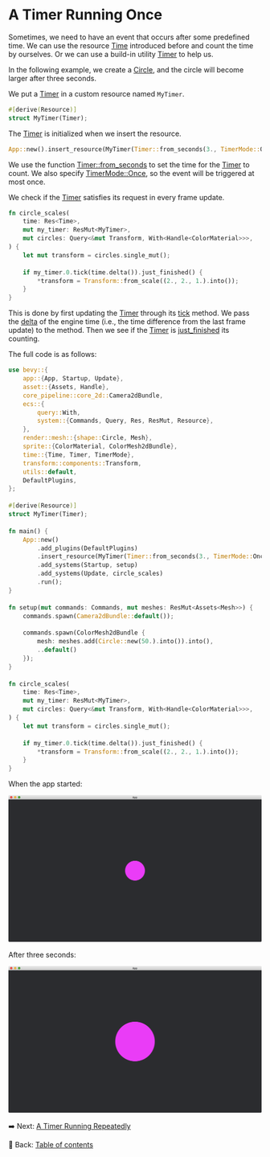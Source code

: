 # A Timer Running Once

Sometimes, we need to have an event that occurs after some predefined time.
We can use the resource [Time](https://docs.rs/bevy/latest/bevy/time/struct.Time.html) introduced before and count the time by ourselves.
Or we can use a build-in utility [Timer](https://docs.rs/bevy/latest/bevy/time/struct.Timer.html) to help us.

In the following example, we create a [Circle](https://docs.rs/bevy/0.12.1/bevy/prelude/shape/struct.Circle.html), and the circle will become larger after three seconds.

We put a [Timer](https://docs.rs/bevy/latest/bevy/time/struct.Timer.html) in a custom resource named `MyTimer`.

```rust
#[derive(Resource)]
struct MyTimer(Timer);
```

The [Timer](https://docs.rs/bevy/latest/bevy/time/struct.Timer.html) is initialized when we insert the resource.

```rust
App::new().insert_resource(MyTimer(Timer::from_seconds(3., TimerMode::Once)))
```

We use the function [Timer::from_seconds](https://docs.rs/bevy/latest/bevy/time/struct.Timer.html#method.from_seconds) to set the time for the [Timer](https://docs.rs/bevy/latest/bevy/time/struct.Timer.html) to count.
We also specify [TimerMode::Once](https://docs.rs/bevy/latest/bevy/time/enum.TimerMode.html#variant.Once), so the event will be triggered at most once.

We check if the [Timer](https://docs.rs/bevy/latest/bevy/time/struct.Timer.html) satisfies its request in every frame update.

```rust
fn circle_scales(
    time: Res<Time>,
    mut my_timer: ResMut<MyTimer>,
    mut circles: Query<&mut Transform, With<Handle<ColorMaterial>>>,
) {
    let mut transform = circles.single_mut();

    if my_timer.0.tick(time.delta()).just_finished() {
        *transform = Transform::from_scale((2., 2., 1.).into());
    }
}
```

This is done by first updating the [Timer](https://docs.rs/bevy/latest/bevy/time/struct.Timer.html) through its [tick](https://docs.rs/bevy/latest/bevy/time/struct.Timer.html#method.tick) method.
We pass the [delta](https://docs.rs/bevy/latest/bevy/time/struct.Time.html#method.delta) of the engine time (i.e., the time difference from the last frame update) to the method.
Then we see if the [Timer](https://docs.rs/bevy/latest/bevy/time/struct.Timer.html) is [just_finished](https://docs.rs/bevy/latest/bevy/time/struct.Timer.html#method.just_finished) its counting.

The full code is as follows:

```rust
use bevy::{
    app::{App, Startup, Update},
    asset::{Assets, Handle},
    core_pipeline::core_2d::Camera2dBundle,
    ecs::{
        query::With,
        system::{Commands, Query, Res, ResMut, Resource},
    },
    render::mesh::{shape::Circle, Mesh},
    sprite::{ColorMaterial, ColorMesh2dBundle},
    time::{Time, Timer, TimerMode},
    transform::components::Transform,
    utils::default,
    DefaultPlugins,
};

#[derive(Resource)]
struct MyTimer(Timer);

fn main() {
    App::new()
        .add_plugins(DefaultPlugins)
        .insert_resource(MyTimer(Timer::from_seconds(3., TimerMode::Once)))
        .add_systems(Startup, setup)
        .add_systems(Update, circle_scales)
        .run();
}

fn setup(mut commands: Commands, mut meshes: ResMut<Assets<Mesh>>) {
    commands.spawn(Camera2dBundle::default());

    commands.spawn(ColorMesh2dBundle {
        mesh: meshes.add(Circle::new(50.).into()).into(),
        ..default()
    });
}

fn circle_scales(
    time: Res<Time>,
    mut my_timer: ResMut<MyTimer>,
    mut circles: Query<&mut Transform, With<Handle<ColorMaterial>>>,
) {
    let mut transform = circles.single_mut();

    if my_timer.0.tick(time.delta()).just_finished() {
        *transform = Transform::from_scale((2., 2., 1.).into());
    }
}
```

When the app started:

![A Timer Running Once 1](./pic/a_timer_running_once_1.png)

After three seconds:

![A Timer Running Once 2](./pic/a_timer_running_once_2.png)

:arrow_right:  Next: [A Timer Running Repeatedly](./a_timer_running_repeatedly.md)

:blue_book: Back: [Table of contents](./../README.md)
